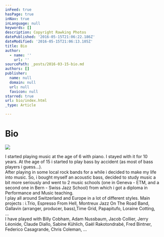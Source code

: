 ```yaml
---
inFeed: true
hasPage: true
inNav: true
inLanguage: null
keywords: []
description: Copyright Rawking Photos
datePublished: '2016-05-15T21:06:22.186Z'
dateModified: '2016-05-15T21:06:13.105Z'
title: Bio
author:
  - name: ''
    url: ''
sourcePath: _posts/2016-03-15-bio.md
authors: []
publisher:
  name: null
  domain: null
  url: null
  favicon: null
starred: true
url: bio/index.html
_type: Article

---
```

# Bio
![](https://the-grid-user-content.s3-us-west-2.amazonaws.com/163362a7-dbc5-49a2-9dfb-c45de1cccd93.jpg)

I started playing music at the age of 6 with piano. I stayed with it for 10 years. At the age of 15 i started to play bass by accident (as most of bass players i guess...).  
After playing in some local rock bands for a while i decided to make my life into music. So, i bought myself an acoustic bass, decided to study music a bit more seriously and went to 2 music schools (one in Geneva - ETM, and a second one in Bern - Swiss Jazz School) from which i got a diploma in Performance and Music teaching.  
I play all around Switzerland and Europe in a lot of different styles. Main projects : i.Trio, Espresso From Hell, Montreux Jazz On The Road Band, Gallavin (arranger, producer, bass),Time Grid, Papapitufo, Loraine Cotting, ...  
I have played with Billy Cobham, Adam Nussbaum, Jacob Collier, Jerry Léonide, Claude Diallo, Sabine Kühlich, Gaël Rakotondrabé, Fred Bintner, Federico Casagrande, Chris Coleman, ...